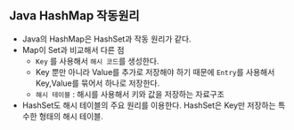 ## Java HashMap 작동원리
- Java의 HashMap은 HashSet과 작동 원리가 같다.
- Map이 Set과 비교해서 다른 점
  - `Key` 를 사용해서 `해시 코드`를 생성한다.
  - Key 뿐만 아니라 Value를 추가로 저장해야 하기 때문에 `Entry`를 사용해서 Key,Value를 묶어서 하나로 저장한다.
  - `해시 테이블` : 해시를 사용해서 키와 값을 저장하는 자료구조
- HashSet도 해시 테이블의 주요 원리를 이용한다. HashSet은 Key만 저장하는 특수한 형태의 해시 테이블.